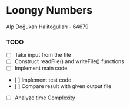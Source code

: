 # Loongy Numbers

Alp Doğukan Halitoğulları - 64679

### TODO
- [ ] Take input from the file
- [ ] Construct readFile() and writeFile() functions
- [ ] Implement main code
- [ ] Implement test code
- [ ] Compare result with given output file
- [ ] Analyze time Complexity
